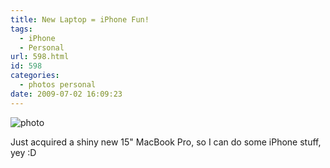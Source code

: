 ```yaml
---
title: New Laptop = iPhone Fun!
tags:
  - iPhone
  - Personal
url: 598.html
id: 598
categories:
  - photos personal
date: 2009-07-02 16:09:23
---
```


![photo](https://mikecann.co.uk/wp-content/uploads/2009/07/photo.jpg "photo")

Just acquired a shiny new 15" MacBook Pro, so I can do some iPhone stuff, yey :D

